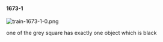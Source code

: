 #### 1673-1
![train-1673-1-0.png](https://github.com/lil-lab/nlvr/raw/master/nlvr/train/images/17/train-1673-1-0.png "train-1673-1-0.png")

one of the grey square has exactly one object which is black